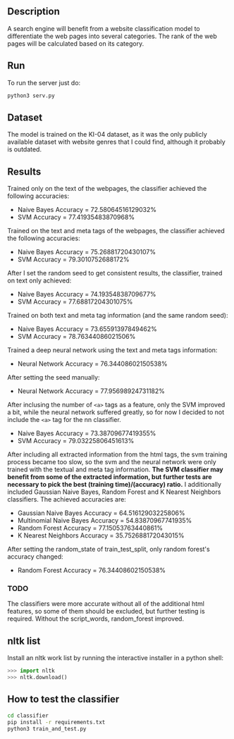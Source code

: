 ## Description
A search engine will benefit from a website classification model to differentiate the web pages into several categories. The rank of the web pages will be calculated based on its category.

## Run
To run the server just do:
```python
python3 serv.py
```

## Dataset
The model is trained on the KI-04 dataset, as it was the only publicly available dataset with website genres that I could find, although it probably is outdated.

## Results
Trained only on the text of the webpages, the classifier achieved the following accuracies:
* Naive Bayes Accuracy = 72.58064516129032%
* SVM Accuracy = 77.41935483870968%

Trained on the text and meta tags of the webpages, the classifier achieved the following accuracies:
* Naive Bayes Accuracy = 75.26881720430107%
* SVM Accuracy = 79.3010752688172%

After I set the random seed to get consistent results, the classifier, trained on text only achieved:
* Naive Bayes Accuracy = 74.19354838709677%
* SVM Accuracy = 77.68817204301075%

Trained on both text and meta tag information (and the same random seed):
* Naive Bayes Accuracy = 73.65591397849462%
* SVM Accuracy = 78.76344086021506%

Trained a deep neural network using the text and meta tags information:
* Neural Network Accuracy = 76.34408602150538%

After setting the seed manually:
* Neural Network Accuracy = 77.95698924731182%

After inclusing the number of `<a>` tags as a feature, only the SVM improved a bit, while the neural network suffered greatly, so for now I decided to not include the `<a>` tag for the nn classifier.
* Naive Bayes Accuracy = 73.38709677419355%
* SVM Accuracy = 79.03225806451613%

After including all extracted information from the html tags, the svm training process became too slow, so the svm and the neural network were only trained with the textual and meta tag information.
**The SVM classifier may benefit from some of the extracted information, but further tests are necessary to pick the best (training time)/(accuracy) ratio.**
I additionally included Gaussian Naive Bayes, Random Forest and K Nearest Neighbors classifiers. The achieved accuracies are:
* Gaussian Naive Bayes Accuracy = 64.51612903225806%
* Multinomial Naive Bayes Accuracy = 54.83870967741935%
* Random Forest Accuracy = 77.15053763440861%
* K Nearest Neighbors Accuracy = 35.752688172043015%

After setting the random_state of train_test_split, only random forest's accuracy changed:
* Random Forest Accuracy = 76.34408602150538%

### TODO
The classifiers were more accurate without all of the additional html features, so some of them should be excluded, but further testing is required.
Without the script_words, random_forest improved.

## nltk list
Install an nltk work list by running the interactive installer in a python shell:
```python shell
>>> import nltk
>>> nltk.download()
```

## How to test the classifier
```bash
cd classifier
pip install -r requirements.txt
python3 train_and_test.py
```
